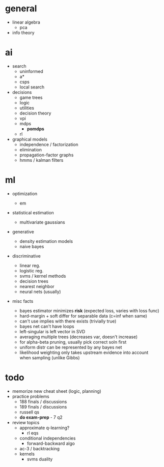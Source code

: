 # general

- linear algebra
  - pca
- info theory

# ai

- search
  - uninformed
  - a*
  - csps
  - local search
- decisions
  - game trees
  - logic
  - utilities
  - decision theory
  - vpi
  - mdps
    - **pomdps**
  - rl
- graphical models
  - independence / factorization
  - elimination
  - propagation-factor graphs
  - hmms / kalman filters

# ml

- optimization
  - em
- statistical estimation
  - multivariate gaussians
- generative
  - density estimation models
  - naive bayes
- discriminative
  - linear reg.
  - logistic reg.
  - svms / kernel methods
  - decision trees
  - nearest neighbor
  - neural nets (usually)

- misc facts
  - bayes estimator minimizes **risk** (expected loss, varies with loss func)
  - hard-margin + soft differ for separable data (c=inf when same)
  - can't use implies with there exists (trivially true)
  - bayes net can't have loops
  - left-singular is left vector in SVD
  - averaging multiple trees (decreases var, doesn't increase)
  - for alpha-beta pruning, usually pick correct soln first
  - uniform distr can be represented by any bayes net
  - likelihood weighting only takes upstream evidence into account when sampling (unlike Gibbs)

# todo

- memorize new cheat sheet (logic, planning)
- practice problems
  - 188 finals / discussions
  - 189 finals / discussions
  - russell qs
  - **do exam-prep** - 7 q2
- review topics
  - approximate q-learning?
    - rl eqs
  - conditional independencies
    - forward-backward algo
  - ac-3 / backtracking
  - kernels
    - svms duality
